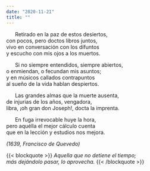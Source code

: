 ```yaml
---
date: "2020-11-21"
title: ""
---
```



&nbsp; &nbsp; &nbsp; Retirado en la paz de estos desiertos,  
con pocos, pero doctos libros juntos,  
vivo en conversación con los difuntos  
y escucho con mis ojos a los muertos.  

&nbsp; &nbsp; &nbsp; Si no siempre entendidos, siempre abiertos,  
o enmiendan, o fecundan mis asuntos;  
y en músicos callados contrapuntos  
al sueño de la vida hablan despiertos.

&nbsp; &nbsp; &nbsp; Las grandes almas que la muerte ausenta,  
de injurias de los años, vengadora,  
libra, ¡oh gran don Joseph!, docta la imprenta.

&nbsp; &nbsp; &nbsp; En fuga irrevocable huye la hora,  
pero aquélla el mejor cálculo cuenta  
que en la lección y estudios nos mejora.

_(1639, Francisco de Quevedo)_

  
{{< blockquote >}}
_Aquella que no detiene el tiempo;  
más dejándolo pasar, lo aprovecha._
{{< /blockquote >}}